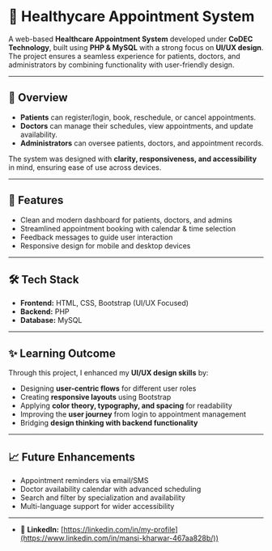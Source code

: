# 🏥 Healthycare Appointment System

A web-based **Healthcare Appointment System** developed under **CoDEC Technology**, built using **PHP & MySQL** with a strong focus on **UI/UX design**.  
The project ensures a seamless experience for patients, doctors, and administrators by combining functionality with user-friendly design.

---

## 📌 Overview
- **Patients** can register/login, book, reschedule, or cancel appointments.  
- **Doctors** can manage their schedules, view appointments, and update availability.  
- **Administrators** can oversee patients, doctors, and appointment records.  

The system was designed with **clarity, responsiveness, and accessibility** in mind, ensuring ease of use across devices.

---

## 🚀 Features
- Clean and modern dashboard for patients, doctors, and admins  
- Streamlined appointment booking with calendar & time selection  
- Feedback messages to guide user interaction  
- Responsive design for mobile and desktop devices  

---

## 🛠️ Tech Stack
- **Frontend:** HTML, CSS, Bootstrap (UI/UX Focused)  
- **Backend:** PHP  
- **Database:** MySQL  

---

## ✨ Learning Outcome
Through this project, I enhanced my **UI/UX design skills** by:  
- Designing **user-centric flows** for different user roles  
- Creating **responsive layouts** using Bootstrap  
- Applying **color theory, typography, and spacing** for readability  
- Improving the **user journey** from login to appointment management  
- Bridging **design thinking with backend functionality**  

---

## 📈 Future Enhancements
- Appointment reminders via email/SMS  
- Doctor availability calendar with advanced scheduling  
- Search and filter by specialization and availability  
- Multi-language support for wider accessibility  

--- 
- 💼 **LinkedIn:** [https://linkedin.com/in/my-profile](https://www.linkedin.com/in/mansi-kharwar-467aa828b/))  
